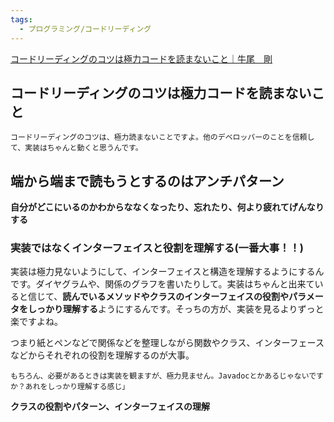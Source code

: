 ```yaml
---
tags:
  - プログラミング/コードリーディング
---
```

[コードリーディングのコツは極力コードを読まないこと｜牛尾　剛](https://note.com/simplearchitect/n/n8cd219056536)

## コードリーディングのコツは極力コードを読まないこと
```
コードリーディングのコツは、極力読まないことですよ。他のデベロッパーのことを信頼して、実装はちゃんと動くと思うんです。
```

## 端から端まで読もうとするのはアンチパターン
**自分がどこにいるのかわからななくなったり、忘れたり、何より疲れてげんなりする**

### 実装ではなくインターフェイスと役割を理解する(一番大事！！)

実装は極力見ないようにして、インターフェイスと構造を理解するようにするんです。ダイヤグラムや、関係のグラフを書いたりして。実装はちゃんと出来ていると信じて、**読んでいるメソッドやクラスのインターフェイスの役割やパラメータをしっかり理解する**ようにするんです。そっちの方が、実装を見るよりずっと楽ですよね。

つまり紙とペンなどで関係などを整理しながら関数やクラス、インターフェースなどからそれぞれの役割を理解するのが大事。

```
もちろん、必要があるときは実装を観ますが、極力見ません。Javadocとかあるじゃないですか？あれをしっかり理解する感じ」
```

**クラスの役割やパターン、インターフェイスの理解**

